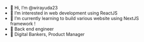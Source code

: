 - 👋 Hi, I’m @wirayuda23
- 👀 I’m interested in web development using ReactJS
- 🌱 I’m currently learning to build various website using NextJS framework !
- 🗻 Back end engineer
- 🏦 Digital Bankers, Product Manager

